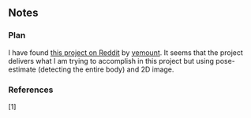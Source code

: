 ## Notes

### Plan

I have found [this project on Reddit](https://www.reddit.com/r/computervision/comments/gj958s/p_nifty_online_tool_animates_your_actions_in/) by [yemount](https://github.com/yemount). It seems that the project delivers what I am trying to accomplish in this project but using pose-estimate (detecting the entire body) and 2D image.

### 

### References

[1] 